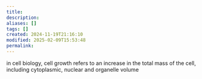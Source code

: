 ```yaml
---
title: 
description: 
aliases: []
tags: []
created: 2024-11-19T21:16:10
modified: 2025-02-09T15:53:48
permalink:
---
```


in cell biology, cell growth refers to an increase in the total mass of the cell, including cytoplasmic, nuclear and organelle volume
